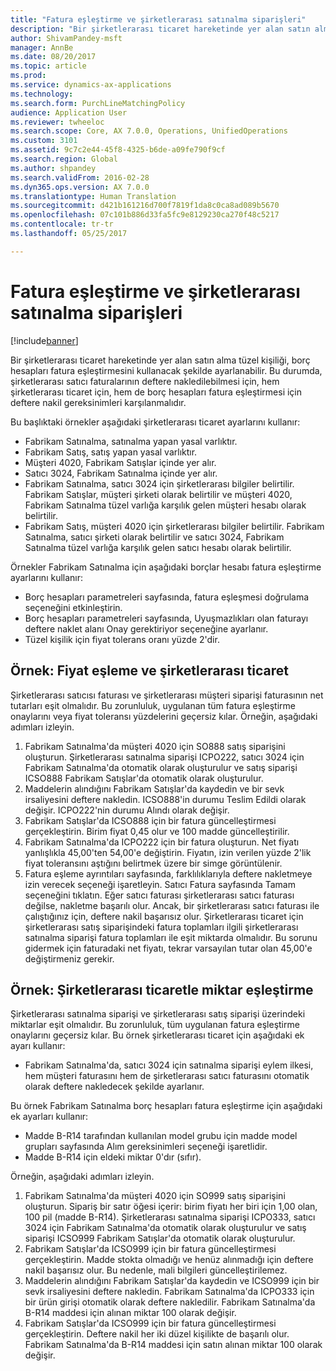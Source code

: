 ```yaml
---
title: "Fatura eşleştirme ve şirketlerarası satınalma siparişleri"
description: "Bir şirketlerarası ticaret hareketinde yer alan satın alma tüzel kişiliği, borç hesapları fatura eşleştirmesini kullanacak şekilde ayarlanabilir. Bu durumda, şirketlerarası satıcı faturalarının deftere nakledilebilmesi için, hem şirketlerarası ticaret için, hem de borç hesapları fatura eşleştirmesi için deftere nakil gereksinimleri karşılanmalıdır."
author: ShivamPandey-msft
manager: AnnBe
ms.date: 08/20/2017
ms.topic: article
ms.prod: 
ms.service: dynamics-ax-applications
ms.technology: 
ms.search.form: PurchLineMatchingPolicy
audience: Application User
ms.reviewer: twheeloc
ms.search.scope: Core, AX 7.0.0, Operations, UnifiedOperations
ms.custom: 3101
ms.assetid: 9c7c2e44-45f8-4325-b6de-a09fe790f9cf
ms.search.region: Global
ms.author: shpandey
ms.search.validFrom: 2016-02-28
ms.dyn365.ops.version: AX 7.0.0
ms.translationtype: Human Translation
ms.sourcegitcommit: d421b161216d700f7819f1da8c0ca8ad089b5670
ms.openlocfilehash: 07c101b886d33fa5fc9e8129230ca270f48c5217
ms.contentlocale: tr-tr
ms.lasthandoff: 05/25/2017

---
```


# <a name="invoice-matching-and-intercompany-purchase-orders"></a>Fatura eşleştirme ve şirketlerarası satınalma siparişleri

[!include[banner](../includes/banner.md)]


Bir şirketlerarası ticaret hareketinde yer alan satın alma tüzel kişiliği, borç hesapları fatura eşleştirmesini kullanacak şekilde ayarlanabilir. Bu durumda, şirketlerarası satıcı faturalarının deftere nakledilebilmesi için, hem şirketlerarası ticaret için, hem de borç hesapları fatura eşleştirmesi için deftere nakil gereksinimleri karşılanmalıdır.

Bu başlıktaki örnekler aşağıdaki şirketlerarası ticaret ayarlarını kullanır:
-   Fabrikam Satınalma, satınalma yapan yasal varlıktır.
-   Fabrikam Satış, satış yapan yasal varlıktır.
-   Müşteri 4020, Fabrikam Satışlar içinde yer alır.
-   Satıcı 3024, Fabrikam Satınalma içinde yer alır.
-   Fabrikam Satınalma, satıcı 3024 için şirketlerarası bilgiler belirtilir. Fabrikam Satışlar, müşteri şirketi olarak belirtilir ve müşteri 4020, Fabrikam Satınalma tüzel varlığa karşılık gelen müşteri hesabı olarak belirtilir.
-   Fabrikam Satış, müşteri 4020 için şirketlerarası bilgiler belirtilir. Fabrikam Satınalma, satıcı şirketi olarak belirtilir ve satıcı 3024, Fabrikam Satınalma tüzel varlığa karşılık gelen satıcı hesabı olarak belirtilir.

Örnekler Fabrikam Satınalma için aşağıdaki borçlar hesabı fatura eşleştirme ayarlarını kullanır:
-   Borç hesapları parametreleri sayfasında, fatura eşleşmesi doğrulama seçeneğini etkinleştirin.
-   Borç hesapları parametreleri sayfasında, Uyuşmazlıkları olan faturayı deftere naklet alanı Onay gerektiriyor seçeneğine ayarlanır.
-   Tüzel kişilik için fiyat tolerans oranı yüzde 2'dir.

## <a name="example-price-matching-and-intercompany-trade"></a> Örnek: Fiyat eşleme ve şirketlerarası ticaret
Şirketlerarası satıcısı faturası ve şirketlerarası müşteri siparişi faturasının net tutarları eşit olmalıdır. Bu zorunluluk, uygulanan tüm fatura eşleştirme onaylarını veya fiyat toleransı yüzdelerini geçersiz kılar. Örneğin, aşağıdaki adımları izleyin.
1.  Fabrikam Satınalma'da müşteri 4020 için SO888 satış siparişini oluşturun. Şirketlerarası satınalma siparişi ICPO222, satıcı 3024 için Fabrikam Satınalma'da otomatik olarak oluşturulur ve satış siparişi ICSO888 Fabrikam Satışlar'da otomatik olarak oluşturulur.
2.  Maddelerin alındığını Fabrikam Satışlar'da kaydedin ve bir sevk irsaliyesini deftere nakledin. ICSO888'in durumu Teslim Edildi olarak değişir. ICPO222'nin durumu Alındı olarak değişir.
3.  Fabrikam Satışlar'da ICSO888 için bir fatura güncelleştirmesi gerçekleştirin. Birim fiyat 0,45 olur ve 100 madde güncelleştirilir.
4.  Fabrikam Satınalma'da ICPO222 için bir fatura oluşturun. Net fiyatı yanlışlıkla 45,00'ten 54,00'e değiştirin. Fiyatın, izin verilen yüzde 2'lik fiyat toleransını aştığını belirtmek üzere bir simge görüntülenir.
5.  Fatura eşleme ayrıntıları sayfasında, farklılıklarıyla deftere nakletmeye izin verecek seçeneği işaretleyin. Satıcı Fatura sayfasında Tamam seçeneğini tıklatın. Eğer satıcı faturası şirketlerarası satıcı faturası değilse, nakletme başarılı olur. Ancak, bir şirketlerarası satıcı faturası ile çalıştığınız için, deftere nakil başarısız olur. Şirketlerarası ticaret için şirketlerarası satış siparişindeki fatura toplamları ilgili şirketlerarası satınalma siparişi fatura toplamları ile eşit miktarda olmalıdır. Bu sorunu gidermek için faturadaki net fiyatı, tekrar varsayılan tutar olan 45,00'e değiştirmeniz gerekir.

## <a name="example-quantity-matching-with-intercompany-trade"></a> Örnek: Şirketlerarası ticaretle miktar eşleştirme
Şirketlerarası satınalma siparişi ve şirketlerarası satış siparişi üzerindeki miktarlar eşit olmalıdır. Bu zorunluluk, tüm uygulanan fatura eşleştirme onaylarını geçersiz kılar. Bu örnek şirketlerarası ticaret için aşağıdaki ek ayarı kullanır:
-   Fabrikam Satınalma'da, satıcı 3024 için satınalma siparişi eylem ilkesi, hem müşteri faturasını hem de şirketlerarası satıcı faturasını otomatik olarak deftere nakledecek şekilde ayarlanır.

Bu örnek Fabrikam Satınalma borç hesapları fatura eşleştirme için aşağıdaki ek ayarları kullanır:
-   Madde B-R14 tarafından kullanılan model grubu için madde model grupları sayfasında Alım gereksinimleri seçeneği işaretlidir.
-   Madde B-R14 için eldeki miktar 0'dır (sıfır).

Örneğin, aşağıdaki adımları izleyin.
1.  Fabrikam Satınalma'da müşteri 4020 için SO999 satış siparişini oluşturun. Sipariş bir satır öğesi içerir: birim fiyatı her biri için 1,00 olan, 100 pil (madde B-R14). Şirketlerarası satınalma siparişi ICPO333, satıcı 3024 için Fabrikam Satınalma'da otomatik olarak oluşturulur ve satış siparişi ICSO999 Fabrikam Satışlar'da otomatik olarak oluşturulur.
2.  Fabrikam Satışlar'da ICSO999 için bir fatura güncelleştirmesi gerçekleştirin. Madde stokta olmadığı ve henüz alınmadığı için deftere nakil başarısız olur. Bu nedenle, mali bilgileri güncelleştirilemez.
3.  Maddelerin alındığını Fabrikam Satışlar'da kaydedin ve ICSO999 için bir sevk irsaliyesini deftere nakledin. Fabrikam Satınalma'da ICPO333 için bir ürün girişi otomatik olarak deftere nakledilir. Fabrikam Satınalma'da B-R14 maddesi için alınan miktar 100 olarak değişir.
4.  Fabrikam Satışlar'da ICSO999 için bir fatura güncelleştirmesi gerçekleştirin. Deftere nakil her iki düzel kişilikte de başarılı olur. Fabrikam Satınalma'da B-R14 maddesi için satın alınan miktar 100 olarak değişir. 






